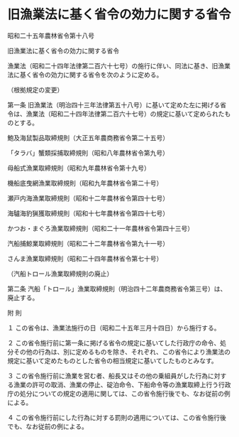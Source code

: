 # 旧漁業法に基く省令の効力に関する省令

昭和二十五年農林省令第十八号

旧漁業法に基く省令の効力に関する省令

漁業法（昭和二十四年法律第二百六十七号）の施行に伴い、同法に基き、旧漁業法に基く省令の効力に関する省令を次のように定める。

（根拠規定の変更）

第一条 旧漁業法（明治四十三年法律第五十八号）に基いて定めた左に掲げる省令は、漁業法（昭和二十四年法律第二百六十七号）の規定に基いて定められたものとする。

鮑及海鼠製品取締規則（大正五年農商務省令第二十五号）

「タラバ」蟹類採捕取締規則（昭和八年農林省令第九号）

母船式漁業取締規則（昭和九年農林省令第十九号）

機船底曳網漁業取締規則（昭和九年農林省令第二十号）

瀬戸内海漁業取締規則（昭和十二年農林省令第四十七号）

海驢海豹猟獲取締規則（昭和十七年農林省令第四十七号）

かつお・まぐろ漁業取締規則（昭和二十一年農林省令第四十三号）

汽船捕鯨業取締規則（昭和二十二年農林省令第九十一号）

さんま漁業取締規則（昭和二十四年農林省令第七十号）

（汽船トロール漁業取締規則の廃止）

第二条 汽船「トロール」漁業取締規則（明治四十二年農商務省令第三号）は、廃止する。

附 則

１ この省令は、漁業法施行の日（昭和二十五年三月十四日）から施行する。

２ この省令施行前に第一条に掲げる省令の規定に基いてした行政庁の命令、処分その他の行為は、別に定めるものを除き、それぞれ、この省令により漁業法の規定に基いて定めたものとした省令の相当規定に基いてしたものとみなす。

３ この省令施行前に漁業を営む者、船長又はその他の乗組員がした行為に対する漁業の許可の取消、漁業の停止、碇泊命令、下船命令等の漁業取締上行う行政庁の処分についての規定の適用に関しては、この省令施行後でも、なお従前の例による。

４ この省令施行前にした行為に対する罰則の適用については、この省令施行後でも、なお従前の例による。
